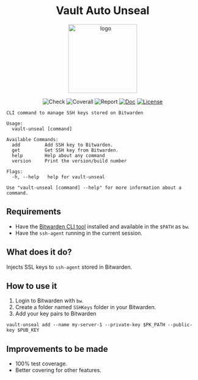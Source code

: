 <h1 align="center">
Vault Auto Unseal
</h1>

<p align="center">
  <a href="https://omegion.github.io/vault-unseal-docs/" target="_blank">
    <img width="180" src="https://omegion.github.io/vault-unseal-docs/img/logo.svg" alt="logo">
  </a>
</p>

<p align="center">
    <img src="https://img.shields.io/github/workflow/status/omegion/vault-unseal/Code%20Check" alt="Check"></a>
    <img src="https://coveralls.io/repos/github/omegion/vault-unseal/badge.svg?branch=master" alt="Coverall"></a>
    <img src="https://goreportcard.com/badge/github.com/omegion/vault-unseal" alt="Report"></a>
    <a href="http://pkg.go.dev/github.com/omegion/vault-unseal"><img src="https://img.shields.io/badge/pkg.go.dev-doc-blue" alt="Doc"></a>
    <a href="https://github.com/omegion/vault-unseal/blob/master/LICENSE"><img src="https://img.shields.io/github/license/omegion/vault-unseal" alt="License"></a>
</p>

```shell
CLI command to manage SSH keys stored on Bitwarden

Usage:
  vault-unseal [command]

Available Commands:
  add         Add SSH key to Bitwarden.
  get         Get SSH key from Bitwarden.
  help        Help about any command
  version     Print the version/build number

Flags:
  -h, --help   help for vault-unseal

Use "vault-unseal [command] --help" for more information about a command.

```

## Requirements

* Have the [Bitwarden CLI tool](https://github.com/bitwarden/cli) installed and available in the `$PATH` as `bw`.
* Have the `ssh-agent` running in the current session.

## What does it do?

Injects SSL keys to `ssh-agent` stored in Bitwarden.

## How to use it

1. Login to Bitwarden with `bw`.
1. Create a folder named `SSHKeys` folder in your Bitwarden.
1. Add your key pairs to Bitwarden

```shell
vault-unseal add --name my-server-1 --private-key $PK_PATH --public-key $PUB_KEY
```

## Improvements to be made

* 100% test coverage.
* Better covering for other features.

